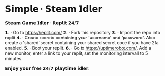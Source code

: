 # 𝗦𝗶𝗺𝗽𝗹𝗲 · 𝗦𝘁𝗲𝗮𝗺 𝗜𝗱𝗹𝗲𝗿
𝗦𝘁𝗲𝗮𝗺 𝗚𝗮𝗺𝗲 𝗜𝗱𝗹𝗲𝗿 · 𝗥𝗲𝗽𝗹𝗶𝘁 𝟮𝟰/𝟳

𝟭. · Go to https://replit.com/
𝟮. · Fork this repository
𝟯. · Import the repo into replit
𝟰. · Create secrets containing your 'username' and 'password'. Also create a 'shared' secret containing your shared secret code if you have 2fa enabled.
𝟱. · Boot your replit.
𝟲. · Go to https://uptimerobot.com/. Add a new monitor, enter a link to your replit, set the monitoring intervall to 5 minutes.

𝗘𝗻𝗷𝗼𝘆 𝘆𝗼𝘂𝗿 𝗳𝗿𝗲𝗲 𝟮𝟰/𝟳 𝗽𝗹𝗮𝘆𝘁𝗶𝗺𝗲 𝗶𝗱𝗹𝗲𝗿.
